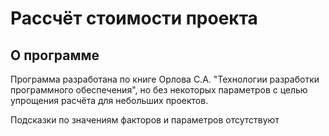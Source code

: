 # Рассчёт стоимости проекта


## О программе
Программа разработана по книге Орлова С.А. "Технологии разработки программного обеспечения",
но без некоторых параметров с целью упрощения расчёта для небольших проектов.

Подсказки по значениям факторов и параметров отсутствуют



